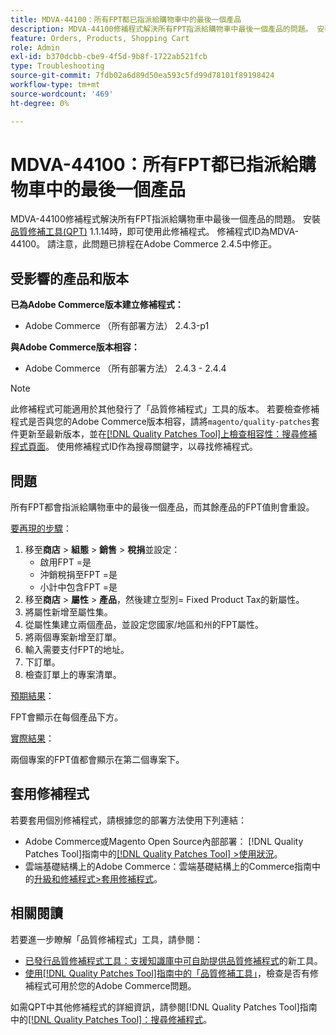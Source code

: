 ```yaml
---
title: MDVA-44100：所有FPT都已指派給購物車中的最後一個產品
description: MDVA-44100修補程式解決所有FPT指派給購物車中最後一個產品的問題。 安裝[Quality Patches Tool (QPT)](https://experienceleague.adobe.com/zh-hant/docs/commerce-operations/tools/quality-patches-tool/quality-patches-tool-to-self-serve-quality-patches) 1.1.14時，即可使用此修補程式。 修補程式ID為MDVA-44100。 請注意，此問題已排程在Adobe Commerce 2.4.5中修正。
feature: Orders, Products, Shopping Cart
role: Admin
exl-id: b370dcbb-cbe9-4f5d-9b8f-1722ab521fcb
type: Troubleshooting
source-git-commit: 7fdb02a6d89d50ea593c5fd99d78101f89198424
workflow-type: tm+mt
source-wordcount: '469'
ht-degree: 0%

---
```


# MDVA-44100：所有FPT都已指派給購物車中的最後一個產品

MDVA-44100修補程式解決所有FPT指派給購物車中最後一個產品的問題。 安裝[品質修補工具(QPT)](https://experienceleague.adobe.com/zh-hant/docs/commerce-operations/tools/quality-patches-tool/quality-patches-tool-to-self-serve-quality-patches) 1.1.14時，即可使用此修補程式。 修補程式ID為MDVA-44100。 請注意，此問題已排程在Adobe Commerce 2.4.5中修正。

## 受影響的產品和版本

**已為Adobe Commerce版本建立修補程式：**

* Adobe Commerce （所有部署方法） 2.4.3-p1

**與Adobe Commerce版本相容：**

* Adobe Commerce （所有部署方法） 2.4.3 - 2.4.4

>[!NOTE]
>
>此修補程式可能適用於其他發行了「品質修補程式」工具的版本。 若要檢查修補程式是否與您的Adobe Commerce版本相容，請將`magento/quality-patches`套件更新至最新版本，並在[[!DNL Quality Patches Tool]上檢查相容性：搜尋修補程式頁面](https://experienceleague.adobe.com/zh-hant/docs/commerce-operations/tools/quality-patches-tool/quality-patches-tool-to-self-serve-quality-patches)。 使用修補程式ID作為搜尋關鍵字，以尋找修補程式。

## 問題

所有FPT都會指派給購物車中的最後一個產品，而其餘產品的FPT值則會重設。

<u>要再現的步驟</u>：

1. 移至&#x200B;**商店** > **組態** > **銷售** > **稅捐**&#x200B;並設定：
   * 啟用FPT =是
   * 沖銷稅捐至FPT =是
   * 小計中包含FPT =是
1. 移至&#x200B;**商店** > **屬性** > **產品**，然後建立型別= Fixed Product Tax的新屬性。
1. 將屬性新增至屬性集。
1. 從屬性集建立兩個產品，並設定您國家/地區和州的FPT屬性。
1. 將兩個專案新增至訂單。
1. 輸入需要支付FPT的地址。
1. 下訂單。
1. 檢查訂單上的專案清單。

<u>預期結果</u>：

FPT會顯示在每個產品下方。

<u>實際結果</u>：

兩個專案的FPT值都會顯示在第二個專案下。

## 套用修補程式

若要套用個別修補程式，請根據您的部署方法使用下列連結：

* Adobe Commerce或Magento Open Source內部部署： [!DNL Quality Patches Tool]指南中的[[!DNL Quality Patches Tool] >使用狀況](/help/tools/quality-patches-tool/usage.md)。
* 雲端基礎結構上的Adobe Commerce：雲端基礎結構上的Commerce指南中的[升級和修補程式>套用修補程式](https://experienceleague.adobe.com/docs/commerce-cloud-service/user-guide/develop/upgrade/apply-patches.html?lang=zh-Hant)。

## 相關閱讀

若要進一步瞭解「品質修補程式」工具，請參閱：

* [已發行品質修補程式工具：支援知識庫中可自助提供品質修補程式](https://experienceleague.adobe.com/zh-hant/docs/commerce-operations/tools/quality-patches-tool/quality-patches-tool-to-self-serve-quality-patches)的新工具。
* [使用[!DNL Quality Patches Tool]指南中的「品質修補工具」](/help/tools/quality-patches-tool/patches-available-in-qpt/check-patch-for-magento-issue-with-magento-quality-patches.md)，檢查是否有修補程式可用於您的Adobe Commerce問題。

如需QPT中其他修補程式的詳細資訊，請參閱[!DNL Quality Patches Tool]指南中的[[!DNL Quality Patches Tool]：搜尋修補程式](https://experienceleague.adobe.com/tools/commerce-quality-patches/index.html?lang=zh-Hant)。
